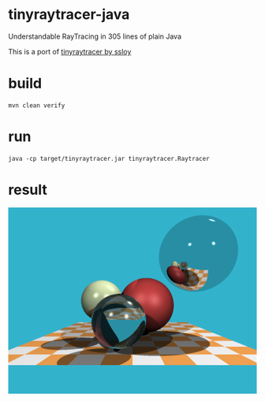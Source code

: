 # tinyraytracer-java

Understandable RayTracing in 305 lines of plain Java

This is a port of [tinyraytracer by ssloy](https://github.com/ssloy/tinyraytracer)

# build

    mvn clean verify
    
# run

    java -cp target/tinyraytracer.jar tinyraytracer.Raytracer

# result

![](https://raw.githubusercontent.com/phoswald/tinyraytracer-java/master/out.png)
